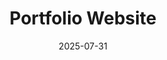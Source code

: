 ---
title: Portfolio Website
description: A modern, accessible portfolio and blog built with Astro, Tailwind CSS, and StarwindUI featuring comprehensive SEO, dark mode, and optimized performance.
tags: ["astro", "tailwind", "typescript", "starwind-ui"]
date: 2025-07-31
link: https://github.com/cj-tomlin/cj-tomlin.github.io
---